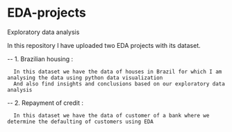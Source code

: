 # EDA-projects
Exploratory data analysis

In this repository I have uploaded two EDA projects with its dataset.

-- 1. Brazilian housing :

      In this dataset we have the data of houses in Brazil for which I am analysing the data using python data visualization
      And also find insights and conclusions based on our exploratory data analysis
-- 2. Repayment of credit :

      In this dataset we have the data of customer of a bank where we determine the defaulting of customers using EDA
      

